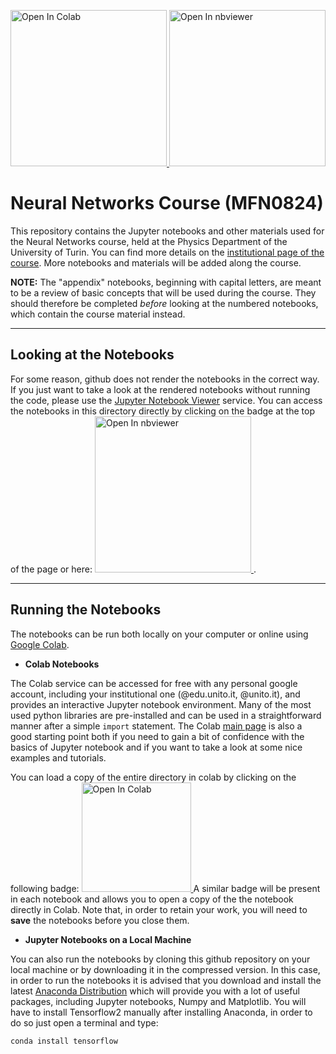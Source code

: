 <p>
<a href="https://colab.research.google.com/github/fmottes/unito-neural-networks/blob/master">
  <img src="https://colab.research.google.com/assets/colab-badge.svg" alt="Open In Colab" style="width:250px;"/>
  </a>

<a href="https://nbviewer.jupyter.org/github/fmottes/unito-neural-networks/">
  <img src="https://github.com/jupyter/design/blob/master/logos/Badges/nbviewer_badge.svg" alt="Open In nbviewer" style="width:250px;"/>
</a>
</p>

# Neural Networks Course (MFN0824)

This repository contains the Jupyter notebooks and other materials used for the Neural Networks course, held at the Physics Department of the University of Turin. You can find more details on the [institutional page of the course](https://fisica.campusnet.unito.it/do/corsi.pl/Show?_id=6e6f). More notebooks and materials will be added along the course.

**NOTE:** The "appendix" notebooks, beginning with capital letters, are meant to be a review of basic concepts that will be used during the course. They should therefore be completed _before_ looking at the numbered notebooks, which contain the course material instead. 

---

## Looking at the Notebooks
For some reason, github does not render the notebooks in the correct way. If you just want to take a look at the rendered notebooks without running the code, please use the [Jupyter Notebook Viewer](https://nbviewer.jupyter.org/) service. You can access the notebooks in this directory directly by clicking on the badge at the top of the page or here:
<a href="https://nbviewer.jupyter.org/github/fmottes/unito-neural-networks/">
  <img src="https://github.com/jupyter/design/blob/master/logos/Badges/nbviewer_badge.svg" alt="Open In nbviewer" style="width:250px;"/>
</a>.


---

## Running the Notebooks

The notebooks can be run both locally on your computer or online using [Google Colab](colab.research.google.com).

* **Colab Notebooks**

The Colab service can be accessed for free with any personal google account, including your institutional one (@edu.unito.it, @unito.it), and provides an interactive Jupyter notebook environment. Many of the most used python libraries are pre-installed and can be used in a straightforward manner after a simple `import` statement. The Colab [main page](colab.research.google.com) is also a good starting point both if you need to gain a bit of confidence with the basics of Jupyter notebook and if you want to take a look at some nice examples and tutorials.

You can load a copy of the entire directory in colab by clicking on the following badge:
<a href="https://colab.research.google.com/github/fmottes/unito-neural-networks/blob/master">
  <img src="https://colab.research.google.com/assets/colab-badge.svg" alt="Open In Colab" style="width:175px;"/>
</a>
A similar badge will be present in each notebook and allows you to open a copy of the the notebook directly in Colab. Note that, in order to retain your work, you will need to **save** the notebooks before you close them.


* **Jupyter Notebooks on a Local Machine**

You can also run the notebooks by cloning this github repository on your local machine or by downloading it in the compressed version. In this case, in order to run the notebooks it is advised that you download and install the latest [Anaconda Distribution](https://www.anaconda.com/distribution/) which will provide you with a lot of useful packages, including Jupyter notebooks, Numpy and Matplotlib. You will have to install Tensorflow2 manually after installing Anaconda, in order to do so just open a terminal and type:

`conda install tensorflow`

